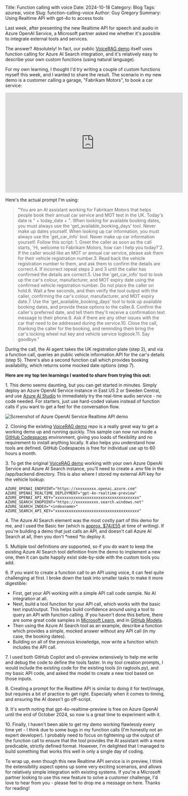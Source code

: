 Title: Function calling with voice
Date: 2024-10-18
Category: Blog
Tags: azureai, voice
Slug: function-calling-voice
Author: Guy Gregory
Summary: Using Realtime API with gpt-4o to access tools

Last week, after presenting the new Realtime API for speech and audio in Azure OpenAI Service, a Microsoft partner asked me whether it's possible to integrate external tools and services.

The answer? Absolutely! In fact, our public [VoiceRAG demo](https://github.com/Azure-Samples/aisearch-openai-rag-audio) itself uses function calling for Azure AI Search integration, and it's relatively easy to describe your own custom functions (using natural language).

For my own learning, I thought I'd try writing a couple of custom functions myself this week, and I wanted to share the result. The scenario in my new demo is a customer calling a garage, "Fabrikam Motors", to book a car service:

<iframe width="560" height="315" src="https://www.youtube.com/embed/0eZEvEilFBI?si=K8r0JyE4T8qJ4kUU" title="YouTube video player" frameborder="0" allow="accelerometer; autoplay; clipboard-write; encrypted-media; gyroscope; picture-in-picture; web-share" referrerpolicy="strict-origin-when-cross-origin" allowfullscreen></iframe>

Here's the actual prompt I'm using:

>"You are an AI assistant working for Fabrikam Motors that helps people book their annual car service and MOT test in the UK. Today's date is " + today_date + ". When looking for available booking dates, you must always use the 'get_available_booking_days' tool. Never make up dates yourself. When looking up car information, you must always use the 'get_car_info' tool. Never make up car information yourself. Follow this script: 1. Greet the caller as soon as the call starts, 'Hi, welcome to Fabrikam Motors, how can I help you today?'2. If the caller would like an MOT or annual car service, please ask them for their vehicle registration number.3. Read back the vehicle registration number to them, and ask them to confirm the details are correct.4. If incorrect repeat steps 2 and 3 until the caller has confirmed the details are correct.5. Use the 'get_car_info' tool to look up the car's colour, manufacturer, and MOT expiry date using the confirmed vehicle registration number. Do not place the caller on hold.6. Wait a few seconds, and then verify the tool output with the caller, confirming the car's colour, manufacturer, and MOT expiry date.7. Use the 'get_available_booking_days' tool to look up available booking dates, and provide these options to the caller.8. Confirm the caller's preferred date, and tell them they'll receive a confirmation text message to their phone.9. Ask if there are any other issues with the car that need to be addressed during the service.10. Close the call, thanking the caller for the booking, and reminding them bring the car's locking wheel nut key and vehicle service logbook.11. Say goodbye."

During the call, the AI agent takes the UK registration plate (step 2), and via a function call, queries an public vehicle information API for the car's details (step 5). There's also a second function call which provides booking availability, which returns some mocked date options (step 7).

**Here are my top ten learnings I wanted to share from trying this out:**

1\. This demo seems daunting, but you can get started in minutes. Simply deploy an Azure OpenAI Service instance in East US 2 or Sweden Central, and use [Azure AI Studio](https://ai.azure.com/) to immediately try the real-time audio service - no code needed. For starters, just use hard-coded values instead of function calls if you want to get a feel for the conversation flow.

![Screenshot of Azure OpenAI Service Realtime API demo](https://media.licdn.com/dms/image/v2/D4E12AQFc83jQtGvKBQ/article-inline_image-shrink_1500_2232/article-inline_image-shrink_1500_2232/0/1729244709853?e=1753920000&v=beta&t=n6-HBCwUEd67IIYp0l2P9wlAplq1Xaf4MfT23dejGh4)

2\. Cloning the existing [VoiceRAG demo](https://github.com/Azure-Samples/aisearch-openai-rag-audio) repo is a really great way to get a working demo up and running quickly. This sample can now run inside a [GitHub Codespaces](https://github.com/features/codespaces) environment, giving you loads of flexibility and no requirement to install anything locally. It also helps you understand how tools are defined. GitHub Codespaces is free for individual use up to 60 hours a month.

3\. To get the original [VoiceRAG demo](https://github.com/Azure-Samples/aisearch-openai-rag-audio) working with your own Azure OpenAI Service and Azure AI Search instance, you'll need to create a .env file in the /app/backend directory. This is also where I stored my external API key for the vehicle lookup:

```
AZURE_OPENAI_ENDPOINT="https://xxxxxxxxx.openai.azure.com"
AZURE_OPENAI_REALTIME_DEPLOYMENT="gpt-4o-realtime-preview"
AZURE_OPENAI_API_KEY="xxxxxxxxxxxxxxxxxxxxxxxxxxxxxxxxxxxxx"
AZURE_SEARCH_ENDPOINT="https://xxxxxxxxxx.search.windows.net"
AZURE_SEARCH_INDEX="<indexname>"
AZURE_SEARCH_API_KEY="xxxxxxxxxxxxxxxxxxxxxxxxxxxxxxxxxxxxx"
```

4\. The Azure AI Search element was the most costly part of this demo for me, and I used the Basic tier (which is [approx. $74/£55](https://azure.microsoft.com/en-us/pricing/details/search/?msockid=3e6f21cebcd26bca2235355ebda86a3f#pricing) at time of writing). If you're building a demo that just calls an API, and doesn't call Azure AI Search at all, then you don't *need *to deploy it.

5\. Multiple tool definitions *are* supported, so if you do want to keep the existing Azure AI Search tool definition from the demo to implement a new one, then it can quite happily exist side-by-side with the custom tools you add.

6\. If you want to create a function call to an API using voice, it can feel quite challenging at first. I broke down the task into smaller tasks to make it more digestible:

- First, get your API working with a simple API call code sample. No AI integration at all.
- Next, build a tool function for your API call, which works with the basic text input/output. This helps build confidence around using a tool to query an API with function calling. If you haven't done this before, there are some great code samples in [Microsoft Learn](https://learn.microsoft.com/azure/ai-services/openai/how-to/function-calling), and in [GitHub Models](https://gh.io/models).
- Then using the Azure AI Search tool as an example, describe a function which provides a simple, mocked answer without any API call (in my case, the booking dates).
- Building on all of the previous knowledge, now write a function which includes the API call.

7\. I used both GitHub Copilot and o1-preview extensively to help me write and debug the code to define the tools faster. In my tool creation prompts, I would include the existing code for the existing tools (in ragtools.py), and my basic API code, and asked the model to create a new tool based on those inputs.

8\. Creating a prompt for the Realtime API is similar to doing it for text/image, but requires a bit of practice to get right. Especially when it comes to timing, and ensuring the AI doesn't go off-script.

9\. It's worth noting that gpt-4o-realtime-preview is free on Azure OpenAI until the end of October 2024, so now is a great time to experiment with it.

10\. Finally, I haven't been able to get my demo working flawlessly every time yet - I think due to some bugs in my function calls (I'm honestly not an expert developer). I probably need to focus on tightening up the output of the function call to ensure that the tool provides the AI assistant with a more predicable, strictly defined format. However, I'm delighted that I managed to build something that works this well in only a single day of coding.

To wrap up, even though this new Realtime API service is in preview, I think the extensibility aspect opens up some very exciting scenarios, and allows for relatively simple integration with existing systems. If you're a Microsoft partner looking to use this new feature to solve a customer challenge, I'd love to hear from you - please feel to drop me a message on here. Thanks for reading!